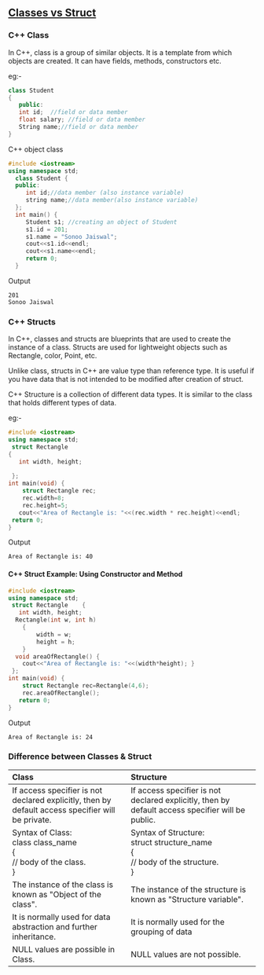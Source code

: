 ## <u>Classes vs Struct</u>

### C++ Class

In C++, class is a group of similar objects. It is a template from which objects are created. It can have fields, methods, constructors etc.

eg:-
```c++
class Student    
{    
   public:  
   int id;  //field or data member     
   float salary; //field or data member  
   String name;//field or data member    
}
 ```

 C++ object class

 ```c++
#include <iostream>  
using namespace std;  
   class Student {  
   public:  
      int id;//data member (also instance variable)      
      string name;//data member(also instance variable)      
   };  
   int main() {  
      Student s1; //creating an object of Student   
      s1.id = 201;    
      s1.name = "Sonoo Jaiswal";   
      cout<<s1.id<<endl;  
      cout<<s1.name<<endl;  
      return 0;  
   } 
```

Output

```
201
Sonoo Jaiswal
```

### C++ Structs

In C++, classes and structs are blueprints that are used to create the instance of a class. Structs are used for lightweight objects such as Rectangle, color, Point, etc.

Unlike class, structs in C++ are value type than reference type. It is useful if you have data that is not intended to be modified after creation of struct.

C++ Structure is a collection of different data types. It is similar to the class that holds different types of data.

eg:-

```C++
#include <iostream>    
using namespace std;    
 struct Rectangle      
{      
   int width, height;      
      
 };      
int main(void) {    
    struct Rectangle rec;    
    rec.width=8;    
    rec.height=5;    
   cout<<"Area of Rectangle is: "<<(rec.width * rec.height)<<endl;    
 return 0;    
} 
```
Output

```
Area of Rectangle is: 40
```

#### C++ Struct Example: Using Constructor and Method

```c++
#include <iostream>    
using namespace std;    
 struct Rectangle    {      
   int width, height;      
  Rectangle(int w, int h)      
    {      
        width = w;      
        height = h;      
    }      
  void areaOfRectangle() {       
    cout<<"Area of Rectangle is: "<<(width*height); }      
 };      
int main(void) {    
    struct Rectangle rec=Rectangle(4,6);    
    rec.areaOfRectangle();    
   return 0;    
}
```

Output

```
Area of Rectangle is: 24
```

### Difference between Classes & Struct

|Class |Structure |
|:--- |:--- |
|If access specifier is not declared explicitly, then by default access specifier will be private.|If access specifier is not declared explicitly, then by default access specifier will be public.|
|Syntax of Class:<br>class class_name<br>{<br>// body of the class.<br>}|Syntax of Structure:<br>struct structure_name<br>{<br>// body of the structure.<br>}|
|The instance of the class is known as "Object of the class".|The instance of the structure is known as "Structure variable".|
|It is normally used for data abstraction and further inheritance.|It is normally used for the grouping of data|
|NULL values are possible in Class.|NULL values are not possible.|